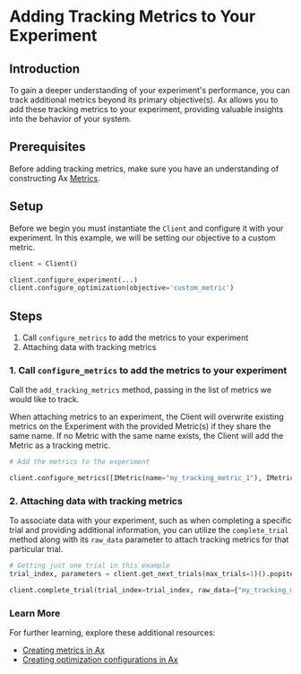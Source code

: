 # Adding Tracking Metrics to Your Experiment

## Introduction

To gain a deeper understanding of your experiment's performance, you can track
additional metrics beyond its primary objective(s). Ax allows you to add these
tracking metrics to your experiment, providing valuable insights into the
behavior of your system.

## Prerequisites

Before adding tracking metrics, make sure you have an understanding of
constructing Ax [Metrics](#).

## Setup

Before we begin you must instantiate the `Client` and configure it with your
experiment. In this example, we will be setting our objective to a custom
metric.

```python
client = Client()

client.configure_experiment(...)
client.configure_optimization(objective='custom_metric')
```

## Steps

1. Call `configure_metrics` to add the metrics to your experiment
2. Attaching data with tracking metrics

### 1. Call `configure_metrics` to add the metrics to your experiment

Call the `add_tracking_metrics` method, passing in the list of metrics we would
like to track.

When attaching metrics to an experiment, the Client will overwrite existing
metrics on the Experiment with the provided Metric(s) if they share the same
name. If no Metric with the same name exists, the Client will add the Metric as
a tracking metric.

```python
# Add the metrics to the experiment

client.configure_metrics([IMetric(name="my_tracking_metric_1"), IMetric(name="my_tracking_metric_2")])
```

### 2. Attaching data with tracking metrics

To associate data with your experiment, such as when completing a specific trial
and providing additional information, you can utilize the `complete_trial`
method along with its `raw_data` parameter to attach tracking metrics for that
particular trial.

```python
# Getting just one trial in this example
trial_index, parameters = client.get_next_trials(max_trials=1)().popitem()

client.complete_trial(trial_index=trial_index, raw_data={"my_tracking_metric_1": ..., "my_tracking_metric_2": ...})
```

### Learn More

For further learning, explore these additional resources:

- [Creating metrics in Ax](#)
- [Creating optimization configurations in Ax](#)
